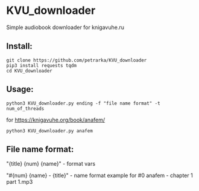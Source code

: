 # KVU_downloader
Simple audiobook downloader for knigavuhe.ru

## Install:
```
git clone https://github.com/petrarka/KVU_downloader
pip3 install requests tqdm
cd KVU_downloader
```

## Usage:
```
python3 KVU_downloader.py ending -f "file name format" -t num_of_threads
```

for https://knigavuhe.org/book/anafem/
```
python3 KVU_downloader.py anafem
```
## File name format:
"{title} {num} {name}"  - format vars

"#{num} {name} - {title}" - name format example for #0 anafem - chapter 1 part 1.mp3

